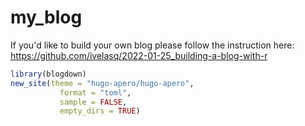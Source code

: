 # my_blog

If you'd like to build your own blog please follow the instruction here: https://github.com/ivelasq/2022-01-25_building-a-blog-with-r

```r
library(blogdown)
new_site(theme = "hugo-apero/hugo-apero", 
           format = "toml",
           sample = FALSE,
           empty_dirs = TRUE)
```

